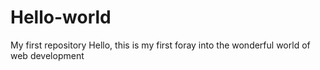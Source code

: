 # Hello-world
My first repository
Hello, this is my first foray into the wonderful world of web development

